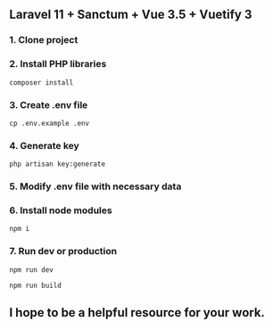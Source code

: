 ## Laravel 11 + Sanctum + Vue 3.5 + Vuetify 3

### 1. Clone project
### 2. Install PHP libraries 
```
composer install
```
### 3. Create .env file
```
cp .env.example .env
```
### 4. Generate key
```
php artisan key:generate
```
### 5. Modify .env file with necessary data
### 6. Install node modules
```
npm i
```
### 7. Run dev or production
```
npm run dev
```
```
npm run build
```

## I hope to be a helpful resource for your work.